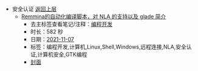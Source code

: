 - 安全认证 [返回上层](../)
    - [Remmina的自动化编译脚本，对 NLA 的支持以及 glade 简介](https://www.bilibili.com/video/BV1vR4y1E713)
        - 去主标签查看笔记/注释：[编程开发](../tags/编程开发.md)
        - 时长：582 秒
        - 日期：[2021-11-07](../month/202111.md)
        - 标签：编程开发,计算机,Linux,Shell,Windows,远程连接,NLA,安全认证,计算机安全,GTK编程
        - [封面](http://i1.hdslb.com/bfs/archive/db2297c189fcdd3fb256e346a241f71a7f0e64cf.jpg)
